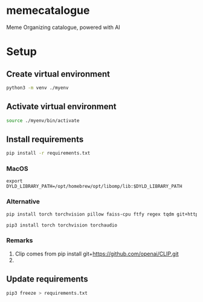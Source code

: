 # memecatalogue
Meme Organizing catalogue, powered with AI

# Setup

## Create virtual environment
```bash
python3 -m venv ./myenv
```

## Activate virtual environment
```bash
source ./myenv/bin/activate
```

## Install requirements
```bash
pip install -r requirements.txt
```


### MacOS

```commandline
export DYLD_LIBRARY_PATH=/opt/homebrew/opt/libomp/lib:$DYLD_LIBRARY_PATH
```

### Alternative

```bash
pip install torch torchvision pillow faiss-cpu ftfy regex tqdm git+https://github.com/openai/CLIP.git

pip3 install torch torchvision torchaudio
```

### Remarks

1. Clip comes from pip install git+https://github.com/openai/CLIP.git
2. 

## Update requirements
```bash
pip3 freeze > requirements.txt
```